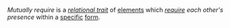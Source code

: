 *Mutually require* is a *[relational trait](https://github.com/gcassel/Modular-Organization-Terminology/blob/master/terms/relational-trait.md)* of [elements](https://github.com/gcassel/Modular-Organization-Terminology/blob/master/terms/element.md) which *[require](https://github.com/gcassel/Modular-Organization-Terminology/blob/master/terms/require.md) each other's presence* within a [specific](https://github.com/gcassel/Modular-Organization-Terminology/blob/master/terms/specific.md) [form](https://github.com/gcassel/Modular-Organization-Terminology/blob/master/terms/form.md).
